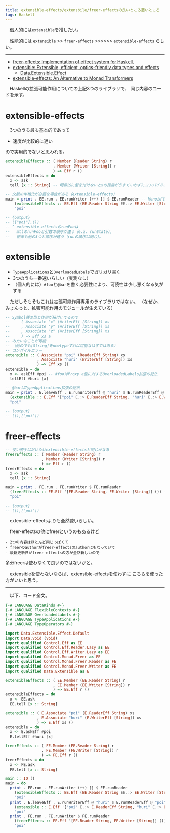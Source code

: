 ```yaml
---
title: extensible-effects/extensbile/freer-effectsの良いところ悪いところ
tags: Haskell
---
```

　個人的には`extensible`を推したい。

　性能的には
`extensible` >> `freer-effects` >>>>>> `extensible-effects`
らしい。

- - -

- [freer-effects: Implementation of effect system for Haskell.](https://hackage.haskell.org/package/freer-effects-0.3.0.1)
- [extensible: Extensible, efficient, optics-friendly data types and effects](https://hackage.haskell.org/package/extensible-0.4.4)
    - [Data.Extensible.Effect](https://hackage.haskell.org/package/extensible-0.4.4/docs/Data-Extensible-Effect.html)
- [extensible-effects: An Alternative to Monad Transformers](https://hackage.haskell.org/package/extensible-effects)

　Haskellの拡張可能作用についての上記3つのライブラリで、
同じ内容のコードを示す。


# extensible-effects
　3つのうち最も基本的であって

- 速度が比較的に遅い

ので実用的でないと思われる。

```haskell
extensibleEffects :: ( Member (Reader String) r
                     , Member (Writer [String]) r
                     ) => Eff r ()
extensibleEffects = do
  x <- ask
  tell [x :: String] -- 明示的に型を付けないとxの推論がうまくいかずにコンパイルエラーになる

-- 文脈の単相化が必要な場合がある（extensible-effects）
main = print . EE.run . EE.runWriter (++) [] $ EE.runReader -- Monoidでなくとも、二項関数と単位元を注入してあげればrunWriterできる
    (extensibleEffects :: EE.Eff (EE.Reader String EE.:> EE.Writer [String] EE.:> Void) ()) -- Voidがちょっと冗長
    "poi"

-- {output}
-- (["poi"],())
-- ^ extensible-effectsのrunFooは
--   mtlのrunFooと引数の順序が違う（e.g. runState）。
--   結果も他の3つと順序が違う（runの順序は同じ）。
```


# extensible

- `TypeApplications`と`OverloadedLabels`でガリガリ書く
- 3つのうち一番速いらしい（実測なし）
- （個人的には）`#foo`と`@bar`を書く必要性により、可読性は少し悪くなる気がする

　ただしそもそもこれは拡張可能作用専用のライブラリではない。
 （なぜか、みょんっと、拡張可能作用のモジュールが生えている）

```haskell
-- Symbol種の型と作用が紐付いてるので
--     ( Associate "x" (WriterEff [String]) xs
--     , Associate "y" (WriterEff [String]) xs
--     , Associate "z" (WriterEff [String]) xs
--     ) => Eff xs a
-- みたいなことが可能
-- （他のでも[String]をnewtypeすれば可能なはずではある）
-- コンパイルエラー
extensible :: ( Associate "poi" (ReaderEff String) xs
              , Associate "huri" (WriterEff [String]) xs
              ) => Eff xs ()
extensible = do
  x <- askEff #poi -- #fooはProxy a型に対するOverloadedLabels拡張の記法
  tellEff #huri [x]

-- @barはTypeApplications拡張の記法
main = print . E.leaveEff . E.runWriterEff @ "huri" $ E.runReaderEff @ "poi"
  (extensible :: E.Eff '["poi" E.:> E.ReaderEff String, "huri" E.:> E.WriterEff [String]] ()) -- 考え方によると、Symbol種を使わなきゃいけなくて冗長？
  "poi"

-- {output}
-- ((),["poi"])
```


# freer-effects

```haskell
-- 使い勝手はだいたいextensible-effectsと同じかなあ
freerEffects :: ( Member (Reader String) r
                , Member (Writer [String]) r
                ) => Eff r ()
freerEffects = do
  x <- ask
  tell [x :: String]

main = print . FE.run . FE.runWriter $ FE.runReader
  (freerEffects :: FE.Eff '[FE.Reader String, FE.Writer [String]] ()) -- extensibleでもこれは必要っぽい
  "poi"

-- {output}
-- ((),["poi"])
```

　extensible-effectsよりも全然速いらしい。

　freer-effectsの他にfreerというのもあるけど

    - 2つの内容はほとんど同じっぽくて
    - freerのauthorがfreer-effectsのauthorにもなっていて
    - 最新更新日がfreer-effectsの方が全然新しいので

多分freerは使わなくて良いのではないかと。

　extensibleを使わないならば、extensible-effectsを使わずに
こちらを使った方がいいと思う。

- - -

　以下、コード全文。

```haskell
{-# LANGUAGE DataKinds #-}
{-# LANGUAGE FlexibleContexts #-}
{-# LANGUAGE OverloadedLabels #-}
{-# LANGUAGE TypeApplications #-}
{-# LANGUAGE TypeOperators #-}

import Data.Extensible.Effect.Default
import Data.Void (Void)
import qualified Control.Eff as EE
import qualified Control.Eff.Reader.Lazy as EE
import qualified Control.Eff.Writer.Lazy as EE
import qualified Control.Monad.Freer as FE
import qualified Control.Monad.Freer.Reader as FE
import qualified Control.Monad.Freer.Writer as FE
import qualified Data.Extensible as E

extensibleEffects :: ( EE.Member (EE.Reader String) r
                     , EE.Member (EE.Writer [String]) r
                     ) => EE.Eff r ()
extensibleEffects = do
  x <- EE.ask
  EE.tell [x :: String]

extensible :: ( E.Associate "poi" (E.ReaderEff String) xs
              , E.Associate "huri" (E.WriterEff [String]) xs
              ) => E.Eff xs ()
extensible = do
  x <- E.askEff #poi
  E.tellEff #huri [x]

freerEffects :: ( FE.Member (FE.Reader String) r
                , FE.Member (FE.Writer [String]) r
                ) => FE.Eff r ()
freerEffects = do
  x <- FE.ask
  FE.tell [x :: String]

main :: IO ()
main = do
  print . EE.run . EE.runWriter (++) [] $ EE.runReader
    (extensibleEffects :: EE.Eff (EE.Reader String EE.:> EE.Writer [String] EE.:> Void) ())
    "poi"
  print . E.leaveEff . E.runWriterEff @ "huri" $ E.runReaderEff @ "poi"
    (extensible :: E.Eff '["poi" E.:> E.ReaderEff String, "huri" E.:> E.WriterEff [String]] ())
    "poi"
  print . FE.run . FE.runWriter $ FE.runReader
    (freerEffects :: FE.Eff '[FE.Reader String, FE.Writer [String]] ())
    "poi"
```
